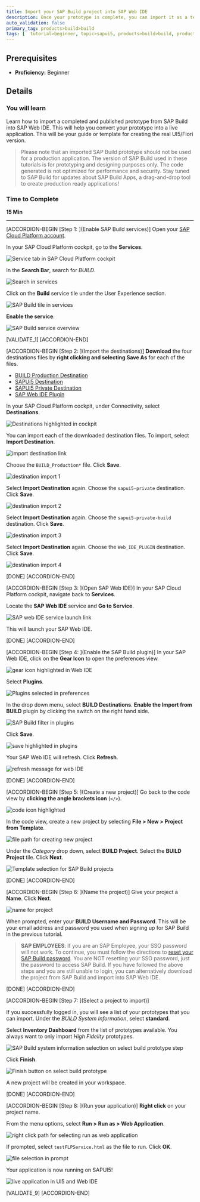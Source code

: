 ```yaml
---
title: Import your SAP Build project into SAP Web IDE
description: Once your prototype is complete, you can import it as a template into SAP Web IDE to convert it to SAPUI5 code.
auto_validation: false
primary_tag: products>build>build
tags: [  tutorial>beginner, topic>sapui5, products>build>build, products>sap-web-ide, products>sap-web-ide-plug-ins ]
---
```


## Prerequisites  
 - **Proficiency:** Beginner


## Details
### You will learn  
Learn how to import a completed and published prototype from SAP Build into SAP Web IDE. This will help you convert your prototype into a live application. This will be your guide or template for creating the real UI5/Fiori version.

> Please note that an imported SAP Build prototype should not be used for a production application. The version of SAP Build used in these tutorials is for prototyping and designing purposes only. The code generated is not optimized for performance and security. Stay tuned to SAP Build for updates about SAP Build Apps, a drag-and-drop tool to create production ready applications!  

### Time to Complete
**15 Min**

---

[ACCORDION-BEGIN [Step 1: ](Enable SAP Build services)]
Open your [SAP Cloud Platform account](https://account.hanatrial.ondemand.com/cockpit).

In your SAP Cloud Platform cockpit, go to the **Services**.

![Service tab in SAP Cloud Platform cockpit](1.png)

In the **Search Bar**, search for _BUILD_.

![Search in services](2.png)

Click on the **Build** service tile under the User Experience section.

![SAP Build tile in services](3.png)

**Enable the service**.

![SAP Build service overview](4.png)

[VALIDATE_1]
[ACCORDION-END]


[ACCORDION-BEGIN [Step 2: ](Import the destinations)]
**Download** the four destinations files by **right clicking and selecting Save As** for each of the files.

- [BUILD Production Destination](https://raw.githubusercontent.com/SAPDocuments/Tutorials/master/tutorials/build-import-webide/BUILD_Production)
- [SAPUI5 Destination](https://raw.githubusercontent.com/SAPDocuments/Tutorials/master/tutorials/build-import-webide/sapui5-private)
- [SAPUI5 Private Destination](https://raw.githubusercontent.com/SAPDocuments/Tutorials/master/tutorials/build-import-webide/sapui5-private-build)
- [SAP Web IDE Plugin](https://raw.githubusercontent.com/SAPDocuments/Tutorials/master/tutorials/build-import-webide/Web_IDE_PLUGIN)

In your SAP Cloud Platform cockpit, under Connectivity, select **Destinations**.

![Destinations highlighted in cockpit](7.png)

You can import each of the downloaded destination files. To import, select **Import Destination**.

![import destination link](8.png)

Choose the `BUILD_Production*` file. Click **Save**.

![destination import 1](9a.png)

Select **Import Destination** again. Choose the `sapui5-private` destination. Click **Save**.

![destination import 2](9b.png)

Select **Import Destination** again. Choose the `sapui5-private-build` destination. Click **Save**.

![destination import 3](9c.png)

Select **Import Destination** again. Choose the `Web_IDE_PLUGIN` destination. Click **Save**.

![destination import 4](9d.png)

[DONE]
[ACCORDION-END]

[ACCORDION-BEGIN [Step 3: ](Open SAP Web IDE)]
In your SAP Cloud Platform cockpit, navigate back to **Services**.

Locate the **SAP Web IDE** service and **Go to Service**.

![SAP web IDE service launch link](10.png)

This will launch your SAP Web IDE.

[DONE]
[ACCORDION-END]

[ACCORDION-BEGIN [Step 4: ](Enable the SAP Build plugin)]
In your SAP Web IDE, click on the **Gear Icon** to open the preferences view.

![gear icon highlighted in Web IDE](11.png)

Select **Plugins**.

![Plugins selected in preferences](12.png)

In the drop down menu, select **BUILD Destinations**. **Enable the Import from BUILD** plugin by clicking the switch on the right hand side.

![SAP Build filter in plugins](13.png)

Click **Save**.

![save highlighted in plugins](14.png)

Your SAP Web IDE will refresh. Click **Refresh**.

![refresh message for web IDE](15.png)

[DONE]
[ACCORDION-END]

[ACCORDION-BEGIN [Step 5: ](Create a new project)]
Go back to the code view by **clicking the angle brackets icon** (`</>`).

![code icon highlighted](16.png)

In the code view, create a new project by selecting **File > New > Project from Template**.

![file path for creating new project](17.png)

Under the _Category_ drop down, select **BUILD Project**. Select the **BUILD Project** tile. Click **Next**.

![Template selection for SAP Build projects](18.png)


[DONE]
[ACCORDION-END]

[ACCORDION-BEGIN [Step 6: ](Name the project)]
Give your project a **Name**. Click **Next**.

![name for project](19.png)

When prompted, enter your **BUILD Username and Password**. This will be your email address and password you used when signing up for SAP Build in the previous tutorial.

> **SAP EMPLOYEES**: If you are an SAP Employee, your SSO password will not work. To continue, you must follow the directions to [reset your SAP Build password](https://jam4.sapjam.com/groups/EwzMfO4LtSxrAjXwDipkgC/documents/ru6GmtH0bYRGEKqctpp8ye/slide_viewer). You are NOT resetting your SSO password, just the password to access SAP Build. If you have followed the above steps and you are still unable to login, you can alternatively download the project from SAP Build and import into SAP Web IDE.

[DONE]
[ACCORDION-END]

[ACCORDION-BEGIN [Step 7: ](Select a project to import)]


If you successfully logged in, you will see a list of your prototypes that you can import. Under the _BUILD System Information_, select **standard**.

Select **Inventory Dashboard** from the list of prototypes available. You always want to only import _High Fidelity_ prototypes.

![SAP Build system information selection on select build prototype step](20.png)

Click **Finish**.

![Finish button on select build prototype](21.png)

A new project will be created in your workspace.

[DONE]
[ACCORDION-END]

[ACCORDION-BEGIN [Step 8: ](Run your application)]
**Right click** on your project name.

From the menu options, select **Run > Run as > Web Application**.

![right click path for selecting run as web application](22.png)

If prompted, select `testFLPService.html` as the file to run. Click **OK**.

![file selection in prompt](23.png)

Your application is now running on SAPUI5!

![live application in UI5 and Web IDE](24.png)

[VALIDATE_9]
[ACCORDION-END]
